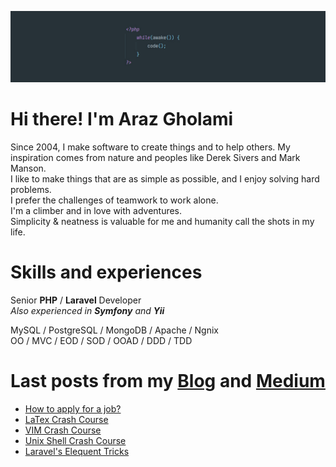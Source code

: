 
![Cover](https://github.com/arazgholami/arazgholami/blob/master/cover.jpg)
# Hi there! I'm Araz Gholami

Since 2004, I make software to create things and to help others. My inspiration comes from nature and peoples like Derek Sivers and Mark Manson.<br>
I like to make things that are as simple as possible, and I enjoy solving hard problems.  <br>
I prefer the challenges of teamwork to work alone.<br>
I'm a climber and in love with adventures.  <br>
Simplicity & neatness is valuable for me and humanity call the shots in my life.


# Skills and experiences
Senior **PHP**  /  **Laravel**  Developer <br>
_Also experienced in **Symfony**  and  **Yii**<br>_

MySQL / PostgreSQL / MongoDB / Apache / Ngnix<br>
OO / MVC / EOD / SOD / OOAD / DDD / TDD<br>

# Last posts from my [Blog](https:://arazgholami.com) and [Medium](https://arazgholami.medium.com/)
- [How to apply for a job?](https://arazgholami.medium.com/how-to-apply-for-a-job-1a44fdc42054)
- [LaTex Crash Course](https://arazgholami.com/latex-wtf-course/)
- [VIM Crash Course](https://arazgholami.com/vim-wtf-course/)
- [Unix Shell  Crash Course](https://arazgholami.com/linux-terminal-wtf-course/)
- [Laravel's Elequent Tricks](https://arazgholami.com/20-laravel-eloquent-tips-and-tricks/)
